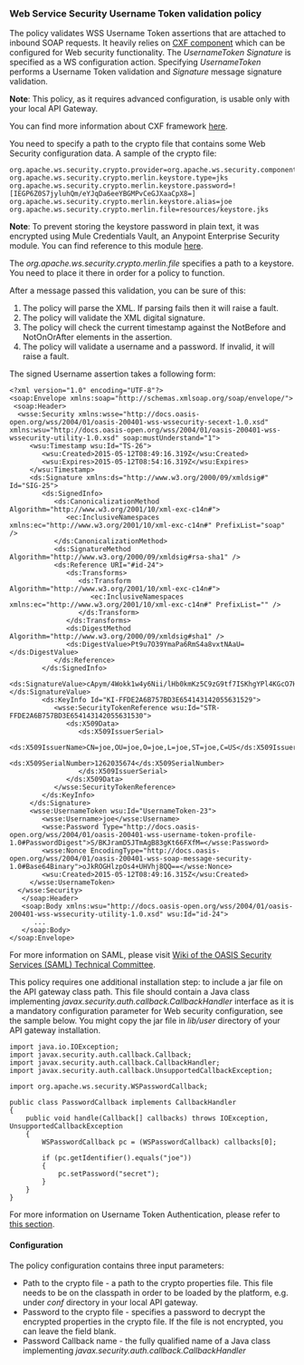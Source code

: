 ### Web Service Security Username Token validation policy ###

The policy validates WSS Username Token assertions that are attached to inbound SOAP requests. It heavily relies on [CXF component](http://www.mulesoft.org/documentation/display/current/CXF+Module+Reference) which can be configured for Web security functionality. The *UsernameToken Signature* is specified as a WS configuration action. Specifying *UsernameToken* performs a Username Token validation and *Signature* message signature validation.

**Note**: This policy, as it requires advanced configuration, is usable only with your local API Gateway.

You can find more information about CXF framework [here](http://cxf.apache.org/docs/ws-security.html).  

You need to specify a path to the crypto file that contains some Web Security configuration data. A sample of the crypto file:

	org.apache.ws.security.crypto.provider=org.apache.ws.security.components.crypto.Merlin
	org.apache.ws.security.crypto.merlin.keystore.type=jks
	org.apache.ws.security.crypto.merlin.keystore.password=![IEGP6Z0S7jyluhQm/eYJqDa6eeYBGMPvCeGJXaaCpX8=]
	org.apache.ws.security.crypto.merlin.keystore.alias=joe
	org.apache.ws.security.crypto.merlin.file=resources/keystore.jks

**Note**: To prevent storing the keystore password in plain text, it was encrypted using Mule Credentials Vault, an Anypoint Enterprise Security module. You can find reference to this module [here](http://www.mulesoft.org/documentation/display/current/Mule+Credentials+Vault).  

The *org.apache.ws.security.crypto.merlin.file* specifies a path to a keystore. You need to place it there in order for a policy to function.

After a message passed this validation, you can be sure of this:

1. The policy will parse the XML. If parsing fails then it will raise a fault.
2. The policy will validate the XML digital signature.
3. The policy will check the current timestamp against the NotBefore and NotOnOrAfter elements in the assertion.
4. The policy will validate a username and a password. If invalid, it will raise a fault. 

The signed Username assertion takes a following form:

	<?xml version="1.0" encoding="UTF-8"?>
	<soap:Envelope xmlns:soap="http://schemas.xmlsoap.org/soap/envelope/">
   	 <soap:Header>
      <wsse:Security xmlns:wsse="http://docs.oasis-open.org/wss/2004/01/oasis-200401-wss-wssecurity-secext-1.0.xsd" xmlns:wsu="http://docs.oasis-open.org/wss/2004/01/oasis-200401-wss-wssecurity-utility-1.0.xsd" soap:mustUnderstand="1">
         <wsu:Timestamp wsu:Id="TS-26">
            <wsu:Created>2015-05-12T08:49:16.319Z</wsu:Created>
            <wsu:Expires>2015-05-12T08:54:16.319Z</wsu:Expires>
         </wsu:Timestamp>
         <ds:Signature xmlns:ds="http://www.w3.org/2000/09/xmldsig#" Id="SIG-25">
            <ds:SignedInfo>
               <ds:CanonicalizationMethod Algorithm="http://www.w3.org/2001/10/xml-exc-c14n#">
                  <ec:InclusiveNamespaces xmlns:ec="http://www.w3.org/2001/10/xml-exc-c14n#" PrefixList="soap" />
               </ds:CanonicalizationMethod>
               <ds:SignatureMethod Algorithm="http://www.w3.org/2000/09/xmldsig#rsa-sha1" />
               <ds:Reference URI="#id-24">
                  <ds:Transforms>
                     <ds:Transform Algorithm="http://www.w3.org/2001/10/xml-exc-c14n#">
                        <ec:InclusiveNamespaces xmlns:ec="http://www.w3.org/2001/10/xml-exc-c14n#" PrefixList="" />
                     </ds:Transform>
                  </ds:Transforms>
                  <ds:DigestMethod Algorithm="http://www.w3.org/2000/09/xmldsig#sha1" />
                  <ds:DigestValue>Pt9u7O39YmaPa6RmS4a8vxtNAaU=</ds:DigestValue>
               </ds:Reference>
            </ds:SignedInfo>
            <ds:SignatureValue>cApym/4Wokk1w4y6Nii/lHb0kmKz5C9zG9tf7ISKhgYPl4KGcO7Hn0HBjiSGafy+OAblRUbhUtkET7JSCAXxqJnDLLP4Pq+NnjI75TX4HOU96oMyQ9Wb/EbbTu15+RTPcWNkWllVWycAg/MvOfenWZ1KA39PF7Zl5MyB5QM6MgE=</ds:SignatureValue>
            <ds:KeyInfo Id="KI-FFDE2A6B757BD3E654143142055631529">
               <wsse:SecurityTokenReference wsu:Id="STR-FFDE2A6B757BD3E654143142055631530">
                  <ds:X509Data>
                     <ds:X509IssuerSerial>
                        <ds:X509IssuerName>CN=joe,OU=joe,O=joe,L=joe,ST=joe,C=US</ds:X509IssuerName>
                        <ds:X509SerialNumber>1262035674</ds:X509SerialNumber>
                     </ds:X509IssuerSerial>
                  </ds:X509Data>
               </wsse:SecurityTokenReference>
            </ds:KeyInfo>
         </ds:Signature>
         <wsse:UsernameToken wsu:Id="UsernameToken-23">
            <wsse:Username>joe</wsse:Username>
            <wsse:Password Type="http://docs.oasis-open.org/wss/2004/01/oasis-200401-wss-username-token-profile-1.0#PasswordDigest">S/BKJramD5JTmAgB83gKt66FXfM=</wsse:Password>
            <wsse:Nonce EncodingType="http://docs.oasis-open.org/wss/2004/01/oasis-200401-wss-soap-message-security-1.0#Base64Binary">oJkROGHlzpOs4+UHVhj8QQ==</wsse:Nonce>
            <wsu:Created>2015-05-12T08:49:16.315Z</wsu:Created>
         </wsse:UsernameToken>
      </wsse:Security>
	   </soap:Header>
	   <soap:Body xmlns:wsu="http://docs.oasis-open.org/wss/2004/01/oasis-200401-wss-wssecurity-utility-1.0.xsd" wsu:Id="id-24">
	      ...
	   </soap:Body>
	</soap:Envelope>

For more information on SAML, please visit [Wiki of the OASIS Security Services (SAML) Technical Committee](https://wiki.oasis-open.org/security/FrontPage).

This policy requires one additional installation step: to include a jar file on the API gateway class path. This file should contain a Java class implementing *javax.security.auth.callback.CallbackHandler* interface as it is a mandatory configuration parameter for Web security configuration, see the sample below. You might copy the jar file in *lib/user* directory of your API gateway installation. 
	
	import java.io.IOException;	
	import javax.security.auth.callback.Callback;
	import javax.security.auth.callback.CallbackHandler;
	import javax.security.auth.callback.UnsupportedCallbackException;
	
	import org.apache.ws.security.WSPasswordCallback;
	
	public class PasswordCallback implements CallbackHandler
	{
	    public void handle(Callback[] callbacks) throws IOException, UnsupportedCallbackException
	    {
	        WSPasswordCallback pc = (WSPasswordCallback) callbacks[0];
	
	        if (pc.getIdentifier().equals("joe"))
	        {
	            pc.setPassword("secret");
	        }	        
	    }
	}

For more information on Username Token Authentication, please refer to [this section](http://cxf.apache.org/docs/ws-security.html#WS-Security-UsernameTokenAuthentication).

#### Configuration

The policy configuration contains three input parameters:

+  Path to the crypto file - a path to the crypto properties file. This file needs to be on the classpath in order to be loaded by the platform, e.g. under *conf* directory in your local API gateway. 
+  Password to the crypto file - specifies a password to decrypt the encrypted properties in the crypto file. If the file is not encrypted, you can leave the field blank. 
+  Password Callback name - the fully qualified name of a Java class implementing *javax.security.auth.callback.CallbackHandler*
